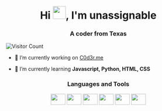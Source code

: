 <h1 align="center">Hi <img src="https://media.giphy.com/media/hvRJCLFzcasrR4ia7z/giphy.gif" width="35px">, I'm unassignable</h1>
<h3 align="center">A coder from Texas</h3>

![Visitor Count](https://profile-counter.glitch.me/unassignable/count.svg)

- 🔭 I’m currently working on [C0d3r.me](https://c0d3r.me/)

- 🌱 I’m currently learning **Javascript, Python, HTML, CSS**


<h3 align="center">Languages and Tools</h3>
<p align="center">
<a href="https://www.blender.org" target="blank"><img align="center" src="https://cdn.jsdelivr.net/npm/simple-icons@3.0.1/icons/blender.svg" alt="" height="30" width="40" /></a>
<a href="https://www.w3schools.com/css" target="blank"><img align="center" src="https://cdn.jsdelivr.net/npm/simple-icons@3.0.1/icons/css3.svg" alt="" height="30" width="40" /></a>
<a href="https://www.w3.org/html" target="blank"><img align="center" src="https://cdn.jsdelivr.net/npm/simple-icons@3.0.1/icons/html5.svg" alt="" height="30" width="40" /></a>
<a href="https://developer.mozilla.org/en-US/docs/Web/JavaScript" target="blank"><img align="center" src="https://cdn.jsdelivr.net/npm/simple-icons@3.0.1/icons/javascript.svg" alt="" height="30" width="40" /></a>
<a href="https://www.mongodb.com" target="blank"><img align="center" src="https://cdn.jsdelivr.net/npm/simple-icons@3.0.1/icons/mongodb.svg" alt="" height="30" width="40" /></a>
 <a href="https://www.python.org" target="blank"><img align="center" src="https://cdn.jsdelivr.net/npm/simple-icons@3.0.1/icons/python.svg" alt="" height="30" width="40" /></a>








